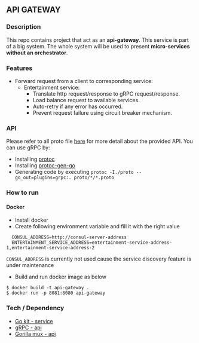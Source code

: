 ## API GATEWAY

### Description
This repo contains project that act as an **api-gateway**.
This service is part of a big system. 
The whole system will be used to present **micro-services without an orchestrator**.

### Features
- Forward request from a client to corresponding service:
    - Entertainment service:
        - Translate http request/response to gRPC request/response.
        - Load balance request to available services.
        - Auto-retry if any error has occurred.
        - Prevent request failure using circuit breaker mechanism.


### API
Please refer to all proto file [here](proto) for more detail about the provided API.
You can use gRPC by:
- Installing [protoc](http://google.github.io/proto-lens/installing-protoc.html)
- Installing [protoc-gen-go](https://grpc.io/docs/languages/go/quickstart/)
- Generating code by executing `protoc -I./proto --go_out=plugins=grpc:. proto/*/*.proto`

### How to run
#### Docker
- Install docker
- Create following environment variable and fill it with the right value
```shell script
  CONSUL_ADDRESS=http://consul-server-address
  ENTERTAINMENT_SERVICE_ADDRESS=entertainment-service-address-1,entertainment-service-address-2
```
`CONSUL_ADDRESS` is currently not used cause the service discovery feature is under maintenance
- Build and run docker image as below
```shell script
$ docker build -t api-gateway .
$ docker run -p 8081:8080 api-gateway
```

### Tech / Dependency
- [Go kit - service](https://github.com/go-kit/kit)
- [gRPC - api](https://grpc.io/)
- [Gorilla mux - api](https://github.com/gorilla/mux)
